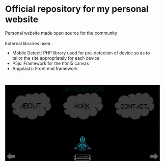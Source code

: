 # Official repository for my personal website

Personal website made open source for the community
<br>
<br>
External libraries used:
<ul>
<li>Mobile Detect: PHP library used for pre-detection of device so as to tailor the site appropriately for each device</li>
<li>P5js: Framework for the html5 canvas</li>
<li>AngularJs: Front end framework</li>
</ul>

<br>

![alt text](screens/intro.png)
